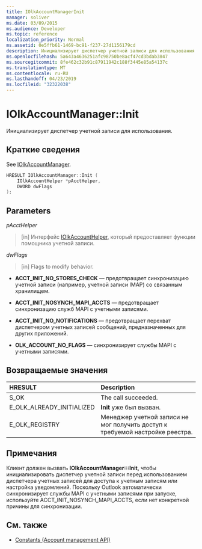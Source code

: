 ```yaml
---
title: IOlkAccountManagerInit
manager: soliver
ms.date: 03/09/2015
ms.audience: Developer
ms.topic: reference
localization_priority: Normal
ms.assetid: 0e5ffb61-1469-bc91-f237-27d1156179cd
description: Инициализирует диспетчер учетной записи для использования.
ms.openlocfilehash: 5a643a4636251afc98750be8acf47cd3bdab3847
ms.sourcegitcommit: 8fe462c32b91c87911942c188f3445e85a54137c
ms.translationtype: MT
ms.contentlocale: ru-RU
ms.lasthandoff: 04/23/2019
ms.locfileid: "32322038"
---
```

# <a name="iolkaccountmanagerinit"></a>IOlkAccountManager::Init

Инициализирует диспетчер учетной записи для использования.
  
## <a name="quick-info"></a>Краткие сведения

See [IOlkAccountManager](iolkaccountmanager.md).
  
```cpp
HRESULT IOlkAccountManager::Init (  
    IOlkAccountHelper *pAcctHelper, 
    DWORD dwFlags 
);

```

## <a name="parameters"></a>Parameters

_pAcctHelper_
  
> [in] Интерфейс [IOlkAccountHelper,](iolkaccounthelper.md) который предоставляет функции помощника учетной записи. 
    
_dwFlags_
  
> [in] Flags to modify behavior.
    
   - **ACCT_INIT_NO_STORES_CHECK** — предотвращает синхронизацию учетной записи (например, учетной записи IMAP) со связанным хранилищем. 
    
   - **ACCT_INIT_NOSYNCH_MAPI_ACCTS** — предотвращает синхронизацию служб MAPI с учетными записями. 
   
   - **ACCT_INIT_NO_NOTIFICATIONS** — предотвращает перехват диспетчером учетных записей сообщений, предназначенных для других приложений. 
   
   - **OLK_ACCOUNT_NO_FLAGS** — синхронизирует службы MAPI с учетными записями. 
    
## <a name="return-values"></a>Возвращаемые значения

|**HRESULT**|**Description**|
|:-----|:-----|
|S_OK  <br/> |The call succeeded.  <br/> |
|E_OLK_ALREADY_INITIALIZED  <br/> |**Init** уже был вызван.  <br/> |
|E_OLK_REGISTRY  <br/> |Менеджер учетной записи не мог получить доступ к требуемой настройке реестра.  <br/> |
   
## <a name="remarks"></a>Примечания

Клиент должен вызвать **IOlkAccountManager:::Init,** чтобы инициализировать диспетчер учетной записи перед использованием диспетчера учетных записей для доступа к учетным записям или настройка уведомлений. Поскольку Outlook автоматически синхронизирует службы MAPI с учетными записями при запуске, используйте ACCT_INIT_NOSYNCH_MAPI_ACCTS, если нет конкретной причины для синхронизации.  
  
## <a name="see-also"></a>См. также

- [Constants (Account management API)](constants-account-management-api.md)

